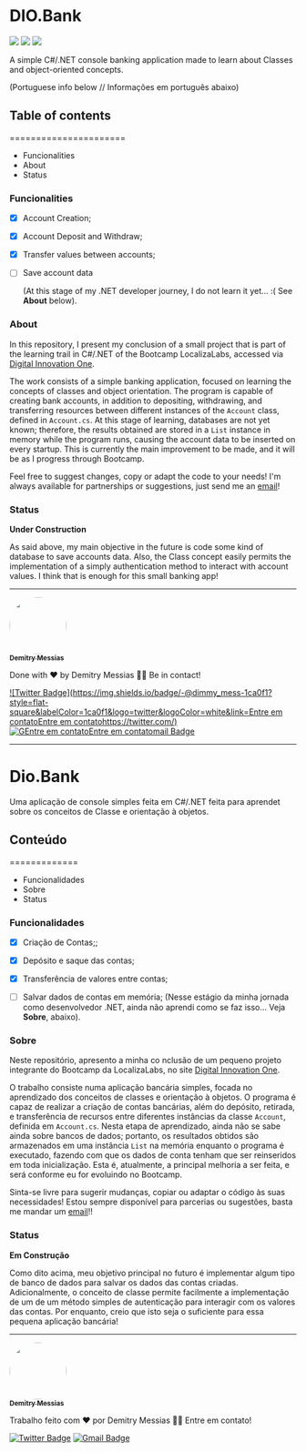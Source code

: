 # **DIO.Bank** 

<img src="https://img.shields.io/static/v1?label=PROGRAMMING LANGUAGE&message= CSHARP&color=512BD4&style=flat&logo=c-sharp"/>  <img src="https://img.shields.io/static/v1?label=FRAMEWORK&message=.NET 5&color=&style=flat"/> <img src="https://img.shields.io/static/v1?label=licence&message=MIT&color=&style=flat"/> 


A simple C#/.NET console banking application made to learn about Classes and object-oriented concepts.

(Portuguese info below // Informações em português abaixo)


## Table of contents

======================

<!--ts-->

* Funcionalities
* About
* Status

<!--te-->



### Funcionalities

- [x] Account Creation;

- [x] Account Deposit and Withdraw;

- [x] Transfer values between accounts;

- [ ] Save account data

  (At this stage of my .NET developer journey, I do not learn it yet... :(  See **About** below).

  

### About

In this repository, I present my conclusion of a small project that is part of the learning trail in C#/.NET of the Bootcamp LocalizaLabs, accessed via [Digital Innovation One](https://web.digitalinnovation.one).

The work consists of a simple banking application, focused on learning the concepts of classes and object orientation. The program is capable of creating bank accounts, in addition to depositing, withdrawing, and transferring resources between different instances of the `Account` class, defined in `Account.cs`. At this stage of learning, databases are not yet known; therefore, the results obtained are stored in a `List` instance in memory while the program runs, causing the account data to be inserted on every startup. This is currently the main improvement to be made, and it will be as I progress through Bootcamp. 

Feel free to suggest changes, copy or adapt the code to your needs! I'm always available for partnerships or suggestions, just send me an [email](dimmy.messias@gmail.com)!

### Status
**Under Construction**

As said above, my main objective in the future is code some kind of database to save accounts data. Also, the Class concept easily permits the implementation of a simply authentication method to interact with account values. I think that is enough for this small banking app!

---

<a href="https://blog.rocketseat.com.br/author/thiago/">
 <img style="border-radius: 50%;" src="https://avatars.githubusercontent.com/u/29147875?v=4" width="100px;" alt=""/>
 <br />
 <sub><b>Demitry Messias</b></sub></a> 


Done with  ❤️ by Demitry Messias 👋🏽 Be in contact!

[![Twitter Badge](https://img.shields.io/badge/-@dimmy_mess-1ca0f1?style=flat-square&labelColor=1ca0f1&logo=twitter&logoColor=white&link=Entre em contatoEntre em contatohttps://twitter.com/)](https://twitter.com/dimmy_mess) [![GEntre em contatoEntre em contatomail Badge](https://img.shields.io/badge/-dimmy.messias@gmail.com-c14438?style=flat-square&logo=Gmail&logoColor=white&link=mailto:tgmarinho@gmail.com)](mailto:dimmy.messias@gmail.com)

_____________

# Dio.Bank

Uma aplicação de console simples feita em C#/.NET feita para aprendet sobre os conceitos de Classe e orientação à objetos.

## Conteúdo

=============

<!--ts-->

* Funcionalidades
* Sobre
* Status

<!--te-->

### Funcionalidades

- [x] Criação de Contas;;

- [x] Depósito e saque das contas;

- [x] Transferência de valores entre contas;

- [ ] Salvar dados de contas em memória;
	(Nesse estágio da minha jornada como desenvolvedor .NET,  ainda não aprendi como se faz isso... Veja **Sobre**, abaixo).

### Sobre

Neste repositório, apresento a minha co nclusão de um pequeno projeto integrante do Bootcamp da LocalizaLabs, no site [Digital Innovation One](https://web.digitalinnovation.one).

O trabalho consiste numa aplicação bancária simples, focada no aprendizado dos conceitos de classes e orientação à objetos. O programa é capaz de realizar a criação de contas bancárias, além do depósito, retirada, e transferência de recursos entre diferentes instâncias da classe `Account`, definida em `Account.cs`. Nesta etapa de aprendizado, ainda não se sabe ainda sobre bancos de dados; portanto, os resultados obtidos são armazenados em uma instância `List` na memória enquanto o programa é executado, fazendo com que os dados de conta tenham que ser reinseridos em toda inicialização. Esta é, atualmente, a principal melhoria a ser feita, e será conforme eu for evoluindo no Bootcamp.

Sinta-se livre para sugerir mudanças, copiar ou adaptar o código às suas necessidades! Estou sempre disponível para parcerias ou sugestões, basta me mandar um [email](dimmy.messias@gmail.com)!!

### Status
**Em Construção**

Como dito acima, meu objetivo principal no futuro é implementar algum tipo de banco de dados para salvar os dados das contas criadas. Adicionalmente, o conceito de classe permite facilmente a implementação de um de um método simples de autenticação para interagir com os valores das contas. Por enquanto, creio que isto seja o suficiente para essa pequena aplicação bancária!

---

<a href="https://blog.rocketseat.com.br/author/thiago/">
 <img style="border-radius: 50%;" src="https://avatars.githubusercontent.com/u/29147875?v=4" width="100px;" alt=""/>
 <br />
 <sub><b>Demitry Messias</b></sub></a> 


Trabalho feito com ❤️ por Demitry Messias 👋🏽 Entre em contato!

[![Twitter Badge](https://img.shields.io/badge/-@dimmy_mess-1ca0f1?style=flat-square&labelColor=1ca0f1&logo=twitter&logoColor=white&link=https://twitter.com/)](https://twitter.com/dimmy_mess) [![Gmail Badge](https://img.shields.io/badge/-dimmy.messias@gmail.com-c14438?style=flat-square&logo=Gmail&logoColor=white&link=mailto:tgmarinho@gmail.com)](mailto:dimmy.messias@gmail.com)
